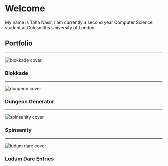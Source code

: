 # Welcome
My name is Taha Nasir, I am currently a second year Computer Science student at Goldsmiths University of London.

## Portfolio
____
![blokkade cover](https://cdn.discordapp.com/attachments/385469825750663169/385469936203726849/blokkade.png)
### Blokkade

____
![dungeon cover](https://media.discordapp.net/attachments/385469825750663169/385475330363621376/dungeon2.png?width=901&height=676)
### Dungeon Generator

____

![spinsanity cover](https://cdn.discordapp.com/attachments/385469825750663169/385469952502792203/spinsanity.png)
### Spinsanity

_____
![ludum dare cover](https://cdn.discordapp.com/attachments/385469825750663169/385469989345558529/ludum_dare_2.png)
### Ludum Dare Entries
